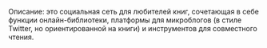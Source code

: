 Описание: это социальная сеть для любителей книг, сочетающая в себе функции онлайн-библиотеки, платформы для микроблогов (в стиле Twitter, но ориентированной на книги) и инструментов для совместного чтения.
